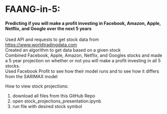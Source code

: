 # FAANG-in-5:
#### Predicting if you will make a profit investing in Facebook, Amazon, Apple, Netflix, and Google over the next 5 years

Used API and requests to get stock data from https://www.worldtradingdata.com
<br />
Created an algorithm to get data based on a given stock
<br />
Combined Facebook, Apple, Amazon, Netflix, and Googles stocks and made a 5 year projection on whether or not you will make a profit 
investing in all 5 stocks. 
<br />
Used Facebook Profit to see how their model runs and to see how it differs from the SARIMAX model

How to view stock projections:
  1. download all files from this GitHub Repo
  2. open stock_projections_presentation.ipynb
  3. run file with desired stock symbol
